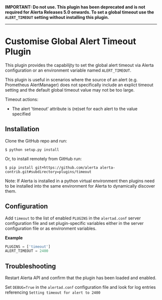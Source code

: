 **IMPORTANT: Do not use. This plugin has been deprecated and is not
required for Alerta Releases 5.0 onwards. To set a global timeout
use the `ALERT_TIMEOUT` setting without installing this plugin.**

---

Customise Global Alert Timeout Plugin
=====================================

This plugin provides the capabilijty to set the global alert timeout via
Alerta configuration or an environment variable named `ALERT_TIMEOUT`.

This plugin is useful in scenarios where the source of an alert (e.g.
Prometheus AlertManager) does not specifically include an explict timeout
setting and the default global timeout value may not be too large.


Timeout actions:
 
  * The alert 'timeout' attribute is (re)set for each alert to the value specified


Installation
------------

Clone the GitHub repo and run:

    $ python setup.py install

Or, to install remotely from GitHub run:

    $ pip install git+https://github.com/alerta alerta-contrib.git#subdirectory=plugins/timeout

Note: If Alerta is installed in a python virtual environment then plugins
need to be installed into the same environment for Alerta to dynamically
discover them.

Configuration
-------------

Add `timeout` to the list of enabled `PLUGINS` in the `alertad.conf` server
configuration file and set plugin-specific variables either in the server
configuration file or as environment variables.

**Example**

```python
PLUGINS = ['timeout']
ALERT_TIMEOUT = 2400

```

Troubleshooting
---------------

Restart Alerta API and confirm that the plugin has been loaded and enabled.

Set `DEBUG=True` in the `alertad.conf` configuration file and look for log
entries referencing `Setting timeout for alert to 2400`

